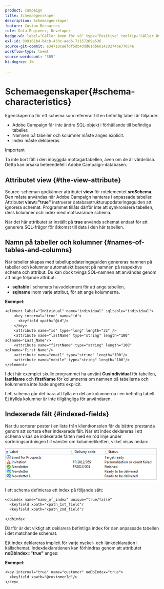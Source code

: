 ```yaml
---
product: campaign
title: Schemaegenskaper
description: Schemaegenskaper
feature: Custom Resources
role: Data Engineer, Developer
badge-v8: label="Gäller även för v8" type="Positive" tooltip="Gäller även Campaign v8"
exl-id: 099161b4-b4cb-433c-aed6-71157269a536
source-git-commit: e34718caefdf5db4ddd61db601420274be77054e
workflow-type: tm+mt
source-wordcount: '389'
ht-degree: 1%

---
```


# Schemaegenskaper{#schema-characteristics}



Egenskaperna för ett schema som refererar till en befintlig tabell är följande:

* Adobe Campaign får inte ändra SQL-objekt i förhållande till befintliga tabeller.
* Namnen på tabeller och kolumner måste anges explicit.
* Index måste deklareras.

>[!IMPORTANT]
>
>Ta inte bort fält i den inbyggda mottagartabellen, även om de är värdelösa. Detta kan orsaka beteendefel i Adobe Campaign-databasen.

## Attributet view {#the-view-attribute}

Source-scheman godkänner attributet **view** för rotelementet **srcSchema**. Den måste användas när Adobe Campaign hanteras i anpassade tabeller. Attributet **view=&quot;true&quot;** instruerar databasstrukturuppdateringsguiden att ignorera schemat. Programmet tillåts därför inte att synkronisera tabellen, dess kolumner och index med motsvarande schema.

När det här attributet är inställt på **true** används schemat endast för att generera SQL-frågor för åtkomst till data i den här tabellen.

## Namn på tabeller och kolumner {#names-of-tables-and-columns}

När tabeller skapas med tabelluppdateringsguiden genereras namnen på tabeller och kolumner automatiskt baserat på namnen på respektive schema och attribut. Du kan dock tvinga SQL-namnen att användas genom att ange följande attribut:

* **sqltable** i schemats huvudelement för att ange tabellen,
* **sqlname** inom varje attribut, för att ange kolumnerna.

**Exempel**:

```
<element label="Individual" name="individual" sqltable="individual">
    <key internal="true" name="id">
      <keyfield xpath="@id"/>
    </key> 
    <attribute name="id" type="long" length="32" />
    <attribute name="lastName" type="string" length="100" sqlname="Last_Name"/>
    <attribute name="firstName" type="string" length="100" sqlname="First_Name"/>
    <attribute name="email" type="string" length="100"/>
    <attribute name="mobile" type="string" length="100"/>
</element>
```

I det här exemplet skulle programmet ha använt **CusIndividual** för tabellen, **lastName** och **firstName** för kolumnerna om namnen på tabellerna och kolumnerna inte hade angetts explicit.

I ett schema går det bara att fylla en del av kolumnerna i en befintlig tabell. Ej ifyllda kolumner är inte tillgängliga för användaren.

## Indexerade fält {#indexed-fields}

När du sorterar poster i en lista från klientkonsolen får du bättre prestanda genom att sortera efter indexerade fält. När ett index deklareras i ett schema visas de indexerade fälten med en röd linje under sorteringsordningen till vänster om kolumnetiketten, vilket visas nedan:

![](assets/s_ncs_integration_mapping_index.png)

I ett schema definieras ett index på följande sätt:

```
<dbindex name="name_of_index" unique="true/false"
  <keyfield xpath="xpath_1st_field"/
  <keyfield xpath="xpath_2nd_field"/
  ...
</dbindex
```

Därför är det viktigt att deklarera befintliga index för den anpassade tabellen i det matchande schemat.

Ett index deklareras implicit för varje nyckel- och länkdeklaration i källschemat. Indexdeklarationen kan förhindras genom att attributet **noDbIndex=&quot;true&quot;** anges:

**Exempel**:

```
<key internal="true" name="customer" noDbIndex="true">
  <keyfield xpath="@customerId"/>
</key>
```
